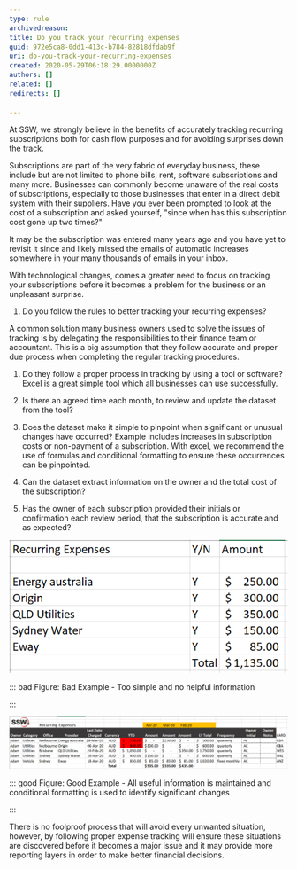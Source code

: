 ```yaml
---
type: rule
archivedreason: 
title: Do you track your recurring expenses
guid: 972e5ca8-0dd1-413c-b784-82818dfdab9f
uri: do-you-track-your-recurring-expenses
created: 2020-05-29T06:18:29.0000000Z
authors: []
related: []
redirects: []

---
```


At SSW, we strongly believe in the benefits of accurately tracking recurring subscriptions both for cash flow purposes and for avoiding surprises down the track. 



Subscriptions are part of the very fabric of everyday business, these include but are not limited to phone bills, rent, software subscriptions and many more. Businesses can commonly become unaware of the real costs of subscriptions, especially to those businesses that enter in a direct debit system with their suppliers. Have you ever been prompted to look at the cost of a subscription and asked yourself, "since when has this subscription cost gone up two times?" 




It may be the subscription was entered many years ago and you have yet to revisit it since and likely missed the emails of automatic increases somewhere in your many thousands of emails in your inbox.





With technological changes, comes a greater need to focus on tracking your subscriptions before it becomes a problem for the business or an unpleasant surprise.



1. Do you follow the rules to better tracking your recurring expenses?


A common solution many business owners used to solve the issues of tracking is by delegating the responsibilities to their finance team or accountant. This is a big assumption that they follow accurate and proper due process when completing the regular tracking procedures. 





1. Do they follow a proper process in tracking by using a tool or software? Excel is a great simple tool which all businesses can use successfully.


2. Is there an agreed time each month, to review and update the dataset from the tool? 


3. Does the dataset make it simple to pinpoint when significant or unusual changes have occurred? Example includes increases in subscription costs or non-payment of a subscription. With excel, we recommend the use of formulas and conditional formatting to ensure these occurrences can be pinpointed.


4. Can the dataset extract information on the owner and the total cost of the subscription?
5. Has the owner of each subscription provided their initials or confirmation each review period, that the subscription is accurate and as expected?






![](2020-05-29_17-40-48.png)



::: bad
Figure: Bad Example - Too simple and no helpful information

:::






![](2020-05-29_17-50-10.png)




::: good
Figure: Good Example - All useful information is maintained and conditional formatting is used to identify significant changes 

:::


There is no foolproof process that will avoid every unwanted situation, however, by following proper expense tracking will ensure these situations are discovered before it becomes a major issue and it may provide more reporting layers in order to make better financial decisions.




<!--endintro-->
